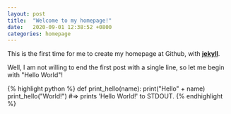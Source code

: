 ```yaml
---
layout: post
title:  "Welcome to my homepage!"
date:   2020-09-01 12:38:52 +0800
categories: homepage
---
```

This is the first time for me to create my homepage at Github, with [**jekyll**](https://jekyllrb.com/).

Well, I am not willing to end the first post with a single line, so let me begin with "Hello World"!

{% highlight python %}
def print_hello(name):
  print("Hello" + name)
print_hello("World!")
#=> prints 'Hello World!' to STDOUT.
{% endhighlight %}


